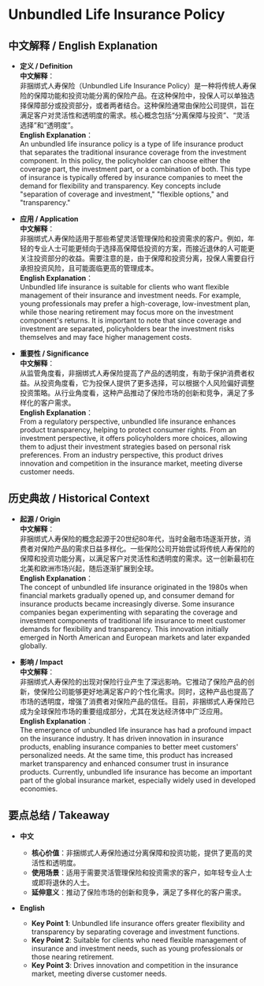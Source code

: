 # Unbundled Life Insurance Policy

## 中文解释 / English Explanation

* **定义 / Definition**  
  **中文解释**：  
  非捆绑式人寿保险（Unbundled Life Insurance Policy）是一种将传统人寿保险的保障功能和投资功能分离的保险产品。在这种保险中，投保人可以单独选择保障部分或投资部分，或者两者结合。这种保险通常由保险公司提供，旨在满足客户对灵活性和透明度的需求。核心概念包括“分离保障与投资”、“灵活选择”和“透明度”。  
  **English Explanation**：  
  An unbundled life insurance policy is a type of life insurance product that separates the traditional insurance coverage from the investment component. In this policy, the policyholder can choose either the coverage part, the investment part, or a combination of both. This type of insurance is typically offered by insurance companies to meet the demand for flexibility and transparency. Key concepts include "separation of coverage and investment," "flexible options," and "transparency."

* **应用 / Application**  
  **中文解释**：  
  非捆绑式人寿保险适用于那些希望灵活管理保险和投资需求的客户。例如，年轻的专业人士可能更倾向于选择高保障低投资的方案，而接近退休的人可能更关注投资部分的收益。需要注意的是，由于保障和投资分离，投保人需要自行承担投资风险，且可能面临更高的管理成本。  
  **English Explanation**：  
  Unbundled life insurance is suitable for clients who want flexible management of their insurance and investment needs. For example, young professionals may prefer a high-coverage, low-investment plan, while those nearing retirement may focus more on the investment component's returns. It is important to note that since coverage and investment are separated, policyholders bear the investment risks themselves and may face higher management costs.

* **重要性 / Significance**  
  **中文解释**：  
  从监管角度看，非捆绑式人寿保险提高了产品的透明度，有助于保护消费者权益。从投资角度看，它为投保人提供了更多选择，可以根据个人风险偏好调整投资策略。从行业角度看，这种产品推动了保险市场的创新和竞争，满足了多样化的客户需求。  
  **English Explanation**：  
  From a regulatory perspective, unbundled life insurance enhances product transparency, helping to protect consumer rights. From an investment perspective, it offers policyholders more choices, allowing them to adjust their investment strategies based on personal risk preferences. From an industry perspective, this product drives innovation and competition in the insurance market, meeting diverse customer needs.

## 历史典故 / Historical Context

* **起源 / Origin**  
  **中文解释**：  
  非捆绑式人寿保险的概念起源于20世纪80年代，当时金融市场逐渐开放，消费者对保险产品的需求日益多样化。一些保险公司开始尝试将传统人寿保险的保障和投资功能分离，以满足客户对灵活性和透明度的需求。这一创新最初在北美和欧洲市场兴起，随后逐渐扩展到全球。  
  **English Explanation**：  
  The concept of unbundled life insurance originated in the 1980s when financial markets gradually opened up, and consumer demand for insurance products became increasingly diverse. Some insurance companies began experimenting with separating the coverage and investment components of traditional life insurance to meet customer demands for flexibility and transparency. This innovation initially emerged in North American and European markets and later expanded globally.

* **影响 / Impact**  
  **中文解释**：  
  非捆绑式人寿保险的出现对保险行业产生了深远影响。它推动了保险产品的创新，使保险公司能够更好地满足客户的个性化需求。同时，这种产品也提高了市场的透明度，增强了消费者对保险产品的信任。目前，非捆绑式人寿保险已成为全球保险市场的重要组成部分，尤其在发达经济体中广泛应用。  
  **English Explanation**：  
  The emergence of unbundled life insurance has had a profound impact on the insurance industry. It has driven innovation in insurance products, enabling insurance companies to better meet customers' personalized needs. At the same time, this product has increased market transparency and enhanced consumer trust in insurance products. Currently, unbundled life insurance has become an important part of the global insurance market, especially widely used in developed economies.

## 要点总结 / Takeaway

* **中文**  
  - **核心价值**：非捆绑式人寿保险通过分离保障和投资功能，提供了更高的灵活性和透明度。  
  - **使用场景**：适用于需要灵活管理保险和投资需求的客户，如年轻专业人士或即将退休的人士。  
  - **延伸意义**：推动了保险市场的创新和竞争，满足了多样化的客户需求。

* **English**  
  - **Key Point 1**: Unbundled life insurance offers greater flexibility and transparency by separating coverage and investment functions.  
  - **Key Point 2**: Suitable for clients who need flexible management of insurance and investment needs, such as young professionals or those nearing retirement.  
  - **Key Point 3**: Drives innovation and competition in the insurance market, meeting diverse customer needs.